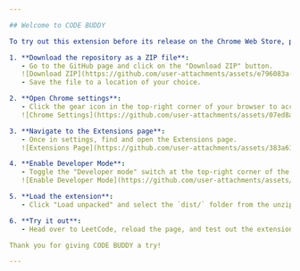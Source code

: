```yaml
---

## Welcome to CODE BUDDY

To try out this extension before its release on the Chrome Web Store, please follow the steps below:

1. **Download the repository as a ZIP file**:
   - Go to the GitHub page and click on the "Download ZIP" button.
   ![Download ZIP](https://github.com/user-attachments/assets/e796083a-b43f-4772-a6b6-27a04e7a1631)
   - Save the file to a location of your choice.

2. **Open Chrome settings**:
   - Click the gear icon in the top-right corner of your browser to access settings.
   ![Chrome Settings](https://github.com/user-attachments/assets/07ed8a96-a81f-4ae1-8f92-b000d74d793e)

3. **Navigate to the Extensions page**:
   - Once in settings, find and open the Extensions page.
   ![Extensions Page](https://github.com/user-attachments/assets/383a6170-5b51-4f53-b835-2bf896ebd433)

4. **Enable Developer Mode**:
   - Toggle the "Developer mode" switch at the top-right corner of the Extensions page.
   ![Enable Developer Mode](https://github.com/user-attachments/assets/7f03f696-adea-4bcb-967b-40b6e892d7c5)

5. **Load the extension**:
   - Click "Load unpacked" and select the `dist/` folder from the unzipped repository.

6. **Try it out**:
   - Head over to LeetCode, reload the page, and test out the extension!

Thank you for giving CODE BUDDY a try!

---
```

